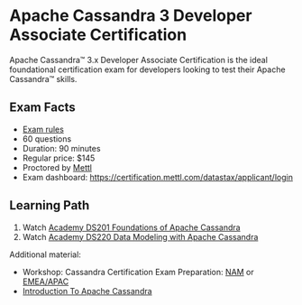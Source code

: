 # Apache Cassandra 3 Developer Associate Certification

Apache Cassandra™ 3.x Developer Associate Certification is the ideal foundational certification exam for developers looking to test their Apache Cassandra™ skills.

## Exam Facts

- [Exam rules](https://www.datastax.com/dev/certification-rules)
- 60 questions
- Duration: 90 minutes
- Regular price: $145
- Proctored by [Mettl](https://mettl.com/)
- Exam dashboard: https://certification.mettl.com/datastax/applicant/login

## Learning Path

1) Watch [Academy DS201 Foundations of Apache Cassandra](https://www.youtube.com/playlist?list=PL2g2h-wyI4Spf5rzSmesewHpXYVnyQ2TS)
2) Watch [Academy DS220 Data Modeling with Apache Cassandra](https://www.youtube.com/playlist?list=PL2g2h-wyI4SqIigskyJNAeL2vSTJZU_Qp)

Additional material:
- Workshop: Cassandra Certification Exam Preparation: [NAM](https://www.youtube.com/watch?v=1NSUXcWrkZM) or [EMEA/APAC](https://www.youtube.com/watch?v=9lNhGwNucZ0)
- [Introduction To Apache Cassandra](https://www.youtube.com/watch?v=B_HTdrTgGNs)
